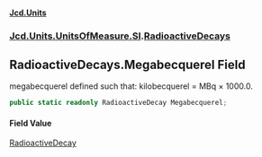 #### [Jcd.Units](index 'index')
### [Jcd.Units.UnitsOfMeasure.SI](Jcd.Units.UnitsOfMeasure.SI 'Jcd.Units.UnitsOfMeasure.SI').[RadioactiveDecays](RadioactiveDecays 'Jcd.Units.UnitsOfMeasure.SI.RadioactiveDecays')

## RadioactiveDecays.Megabecquerel Field

megabecquerel defined such that: kilobecquerel = MBq × 1000.0.

```csharp
public static readonly RadioactiveDecay Megabecquerel;
```

#### Field Value
[RadioactiveDecay](RadioactiveDecay 'Jcd.Units.UnitTypes.RadioactiveDecay')